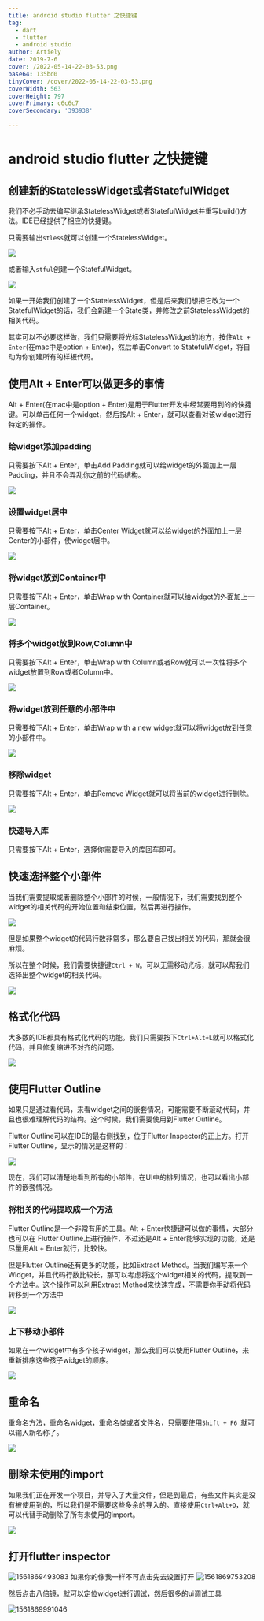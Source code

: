 ```yaml
---
title: android studio flutter 之快捷键
tag:
  - dart
  - flutter
  - android studio
author: Artiely
date: 2019-7-6
cover: /2022-05-14-22-03-53.png
base64: 135bd0
tinyCover: /cover/2022-05-14-22-03-53.png
coverWidth: 563
coverHeight: 797
coverPrimary: c6c6c7
coverSecondary: '393938'

---
```



# android studio flutter 之快捷键

## 创建新的StatelessWidget或者StatefulWidget

我们不必手动去编写继承StatelessWidget或者StatefulWidget并重写build()方法。IDE已经提供了相应的快捷键。

只需要输出`stless`就可以创建一个StatelessWidget。

![](https://gitee.com/artiely/Figure-bed/raw/master/images/20200309113742)



或者输入`stful`创建一个StatefulWidget。

![](https://gitee.com/artiely/Figure-bed/raw/master/images/20200309113749)

如果一开始我们创建了一个StatelessWidget，但是后来我们想把它改为一个StatefulWidget的话，我们会新建一个State类，并修改之前StatelessWidget的相关代码。

其实可以不必要这样做，我们只需要将光标StatelessWidget的地方，按住`Alt + Enter`(在mac中是option + Enter)，然后单击Convert to StatefulWidget，将自动为你创建所有的样板代码。

## 使用Alt + Enter可以做更多的事情

Alt + Enter(在mac中是option + Enter)是用于Flutter开发中经常要用到的的快捷键。可以单击任何一个widget，然后按Alt + Enter，就可以查看对该widget进行特定的操作。

### 给widget添加padding

只需要按下Alt + Enter，单击Add Padding就可以给widget的外面加上一层Padding，并且不会弄乱你之前的代码结构。

![](https://gitee.com/artiely/Figure-bed/raw/master/images/20200309113831)

### 设置widget居中

只需要按下Alt + Enter，单击Center Widget就可以给widget的外面加上一层Center的小部件，使widget居中。

![](https://gitee.com/artiely/Figure-bed/raw/master/images/20200309113849)

### 将widget放到Container中

只需要按下Alt + Enter，单击Wrap with Container就可以给widget的外面加上一层Container。

![](https://gitee.com/artiely/Figure-bed/raw/master/images/20200309113909)

### 将多个widget放到Row,Column中

只需要按下Alt + Enter，单击Wrap with Column或者Row就可以一次性将多个widget放置到Row或者Column中。

![](https://gitee.com/artiely/Figure-bed/raw/master/images/20200309113924)

### 将widget放到任意的小部件中

只需要按下Alt + Enter，单击Wrap with a new widget就可以将widget放到任意的小部件中。

![](https://gitee.com/artiely/Figure-bed/raw/master/images/20200309113942)

### 移除widget

只需要按下Alt + Enter，单击Remove Widget就可以将当前的widget进行删除。

![](https://gitee.com/artiely/Figure-bed/raw/master/images/20200309113954)

### 快速导入库

只需要按下Alt + Enter，选择你需要导入的库回车即可。

## 快速选择整个小部件

当我们需要提取或者删除整个小部件的时候，一般情况下，我们需要找到整个widget的相关代码的开始位置和结束位置，然后再进行操作。

![](https://gitee.com/artiely/Figure-bed/raw/master/images/20200309114007)

但是如果整个widget的代码行数非常多，那么要自己找出相关的代码，那就会很麻烦。

所以在整个时候，我们需要快捷键`Ctrl + W`。可以无需移动光标，就可以帮我们选择出整个widget的相关代码。

![](https://gitee.com/artiely/Figure-bed/raw/master/images/20200309114026)

## 格式化代码

大多数的IDE都具有格式化代码的功能。我们只需要按下`Ctrl+Alt+L`就可以格式化代码，并且修复缩进不对齐的问题。

![](https://gitee.com/artiely/Figure-bed/raw/master/images/20200309114540)

## 使用Flutter Outline

如果只是通过看代码，来看widget之间的嵌套情况，可能需要不断滚动代码，并且也很难理解代码的结构。这个时候，我们需要使用到Flutter Outline。

Flutter Outline可以在IDE的最右侧找到，位于Flutter Inspector的正上方。打开Flutter Outline，显示的情况是这样的：

![](https://gitee.com/artiely/Figure-bed/raw/master/images/20200309114031)

现在，我们可以清楚地看到所有的小部件，在UI中的排列情况，也可以看出小部件的嵌套情况。

### 将相关的代码提取成一个方法

Flutter Outline是一个非常有用的工具。Alt + Enter快捷键可以做的事情，大部分也可以在
Flutter Outline上进行操作，不过还是Alt + Enter能够实现的功能，还是尽量用Alt + Enter就行，比较快。

但是Flutter Outline还有更多的功能，比如Extract Method。当我们编写来一个Widget，并且代码行数比较长，那可以考虑将这个widget相关的代码，提取到一个方法中。这个操作可以利用Extract Method来快速完成，不需要你手动将代码转移到一个方法中

![](https://gitee.com/artiely/Figure-bed/raw/master/images/20200309114035)



### 上下移动小部件

如果在一个widget中有多个孩子widget，那么我们可以使用Flutter Outline，来重新排序这些孩子widget的顺序。

![](https://gitee.com/artiely/Figure-bed/raw/master/images/20200309114039)

## 重命名

重命名方法，重命名widget，重命名类或者文件名，只需要使用`Shift + F6 `就可以输入新名称了。

![](https://gitee.com/artiely/Figure-bed/raw/master/images/20200309114044)

## 删除未使用的import

如果我们正在开发一个项目，并导入了大量文件，但是到最后，有些文件其实是没有被使用到的，所以我们是不需要这些多余的导入的。直接使用`Ctrl+Alt+O`，就可以代替手动删除了所有未使用的import。

![](https://gitee.com/artiely/Figure-bed/raw/master/images/20200309114048)

## 打开flutter inspector

![1561869493083](https://gitee.com/artiely/Figure-bed/raw/master/images/20200309114051.png)
如果你的像我一样不可点击先去设置打开
![1561869753208](https://gitee.com/artiely/Figure-bed/raw/master/images/20200309114056.png)



然后点击八倍镜，就可以定位widget进行调试，然后很多的ui调试工具

![1561869991046](https://gitee.com/artiely/Figure-bed/raw/master/images/20200309114103.png)

